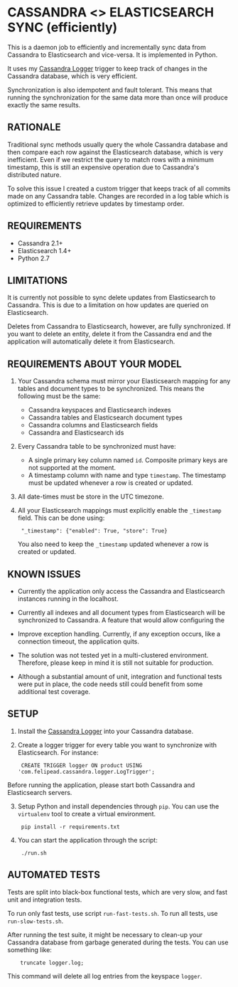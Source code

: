 CASSANDRA <> ELASTICSEARCH SYNC (efficiently)
===========================================

This is a daemon job to efficiently and incrementally sync data from Cassandra to Elasticsearch and vice-versa. It is implemented in Python.

It uses my [Cassandra Logger](http://github.com/felipead/cassandra-logger) trigger to keep track of changes in the Cassandra database, which is very efficient.

Synchronization is also idempotent and fault tolerant. This means that running the synchronization for the same data more than once will produce exactly the same results.  

RATIONALE
---------

Traditional sync methods usually query the whole Cassandra database and then compare each row against the Elasticsearch database, which is very inefficient. Even if we restrict the query to match rows with a minimum timestamp, this is still an expensive operation due to Cassandra's distributed nature.

To solve this issue I created a custom trigger that keeps track of all commits made on any Cassandra table. Changes are recorded in a log table which is optimized to efficiently retrieve updates by timestamp order.

REQUIREMENTS
------------

- Cassandra 2.1+
- Elasticsearch 1.4+
- Python 2.7

LIMITATIONS
-----------

It is currently not possible to sync delete updates from Elasticsearch to Cassandra. This is due to a limitation on how updates are queried on Elasticsearch.

Deletes from Cassandra to Elasticsearch, however, are fully synchronized. If you want to delete an entity, delete it from the Cassandra end and the application will automatically delete it from Elasticsearch.

REQUIREMENTS ABOUT YOUR MODEL
-----------------------------

1. Your Cassandra schema must mirror your Elasticsearch mapping for any tables and document types to be synchronized. This means the following must be the same:
    - Cassandra keyspaces and Elasticsearch indexes
    - Cassandra tables and Elasticsearch document types
    - Cassandra columns and Elasticsearch fields
    - Cassandra and Elasticsearch ids

2. Every Cassandra table to be synchronized must have: 
    - A single primary key column named `id`. Composite primary keys are not supported at the moment.
    - A timestamp column with name and type `timestamp`. The timestamp must be updated whenever a row is created or updated.
    
3. All date-times must be store in the UTC timezone.

4. All your Elasticsearch mappings must explicitly enable the `_timestamp` field. This can be done using:

        "_timestamp": {"enabled": True, "store": True}
        
    You also need to keep the `_timestamp` updated whenever a row is created or updated.

KNOWN ISSUES
------------

- Currently the application only access the Cassandra and Elasticsearch instances running in the localhost.

- Currently all indexes and all document types from Elasticsearch will be synchronized to Cassandra. A feature that would allow configuring the  

- Improve exception handling. Currently, if any exception occurs, like a connection timeout, the application quits.

- The solution was not tested yet in a multi-clustered environment. Therefore, please keep in mind it is still not suitable for production.

- Although a substantial amount of unit, integration and functional tests were put in place, the code needs still could benefit from some additional test coverage.

SETUP
-----

1. Install the [Cassandra Logger](http://github.com/felipead/cassandra-logger) into your Cassandra database.

2. Create a logger trigger for every table you want to synchronize with Elasticsearch. For instance:

        CREATE TRIGGER logger ON product USING 'com.felipead.cassandra.logger.LogTrigger';

Before running the application, please start both Cassandra and Elasticsearch servers.

3. Setup Python and install dependencies through `pip`. You can use the `virtualenv` tool to create a virtual environment.

        pip install -r requirements.txt
 
4. You can start the application through the script:
 
        ./run.sh

AUTOMATED TESTS
---------------

Tests are split into black-box functional tests, which are very slow, and fast unit and integration tests.
 
To run only fast tests, use script `run-fast-tests.sh`. To run all tests, use `run-slow-tests.sh`.

After running the test suite, it might be necessary to clean-up your Cassandra database from garbage generated during the tests. You can use something like:
  
        truncate logger.log;
        
This command will delete all log entries from the keyspace `logger`.
